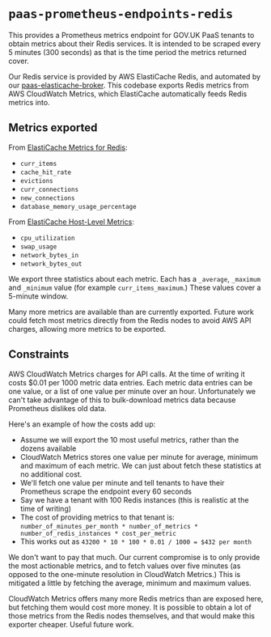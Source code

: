 # `paas-prometheus-endpoints-redis`

This provides a Prometheus metrics endpoint for GOV.UK PaaS tenants to obtain metrics about their Redis services. It is intended to be scraped every 5 minutes (300 seconds) as that is the time period the metrics returned cover.

Our Redis service is provided by AWS ElastiCache Redis, and automated by our [paas-elasticache-broker](https://github.com/alphagov/paas-elasticache-broker). This codebase exports Redis metrics from AWS CloudWatch Metrics, which ElastiCache automatically feeds Redis metrics into.

## Metrics exported

From [ElastiCache Metrics for Redis](https://docs.aws.amazon.com/AmazonElastiCache/latest/red-ug/CacheMetrics.Redis.html):

* `curr_items`
* `cache_hit_rate`
* `evictions`
* `curr_connections`
* `new_connections`
* `database_memory_usage_percentage`

From [ElastiCache Host-Level Metrics](https://docs.aws.amazon.com/AmazonElastiCache/latest/red-ug/CacheMetrics.HostLevel.html):

* `cpu_utilization`
* `swap_usage`
* `network_bytes_in`
* `network_bytes_out`

We export three statistics about each metric. Each has a `_average`, `_maximum` and `_minimum` value (for example `curr_items_maximum`.) These values cover a 5-minute window.

Many more metrics are available than are currently exported. Future work could fetch most metrics directly from the Redis nodes to avoid AWS API charges, allowing more metrics to be exported.

## Constraints

AWS CloudWatch Metrics charges for API calls. At the time of writing it costs $0.01 per 1000 metric data entries. Each metric data entries can be one value, or a list of one value per minute over an hour. Unfortunately we can't take advantage of this to bulk-download metrics data because Prometheus dislikes old data.

Here's an example of how the costs add up:

* Assume we will export the 10 most useful metrics, rather than the dozens available
* CloudWatch Metrics stores one value per minute for average, minimum and maximum of each metric. We can just about fetch these statistics at no additional cost.
* We'll fetch one value per minute and tell tenants to have their Prometheus scrape the endpoint every 60 seconds
* Say we have a tenant with 100 Redis instances (this is realistic at the time of writing)
* The cost of providing metrics to that tenant is: `number_of_minutes_per_month * number_of_metrics * number_of_redis_instances * cost_per_metric`
* This works out as `43200 * 10 * 100 * 0.01 / 1000 = $432 per month`

We don't want to pay that much. Our current compromise is to only provide the most actionable metrics, and to fetch values over five minutes (as opposed to the one-minute resolution in CloudWatch Metrics.) This is mitigated a little by fetching the average, minimum and maximum values.

CloudWatch Metrics offers many more Redis metrics than are exposed here, but fetching them would cost more money. It is possible to obtain a lot of those metrics from the Redis nodes themselves, and that would make this exporter cheaper. Useful future work.
